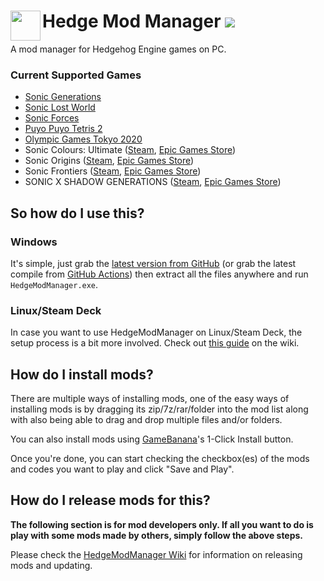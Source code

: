 <h1>
    <a href="#--------------------hedge-mod-manager">
        <img width="48" align="left" src="https://github.com/thesupersonic16/HedgeModManager/raw/rewrite/HedgeModManager/Resources/Graphics/icon256.png">
    </a>
    Hedge Mod Manager
    <img src="https://github.com/thesupersonic16/HedgeModManager/actions/workflows/build.yml/badge.svg">
</h1>

A mod manager for Hedgehog Engine games on PC.

### Current Supported Games
- [Sonic Generations](https://store.steampowered.com/app/71340)
- [Sonic Lost World](https://store.steampowered.com/app/329440)
- [Sonic Forces](https://store.steampowered.com/app/637100)
- [Puyo Puyo Tetris 2](https://store.steampowered.com/app/1259790)
- [Olympic Games Tokyo 2020](https://store.steampowered.com/app/981890)
- Sonic Colours: Ultimate ([Steam](https://store.steampowered.com/app/2055290), [Epic Games Store](https://www.epicgames.com/store/p/sonic-colors-ultimate))
- Sonic Origins ([Steam](https://store.steampowered.com/app/1794960), [Epic Games Store](https://store.epicgames.com/en-US/p/sonic-origins))
- Sonic Frontiers ([Steam](https://store.steampowered.com/app/1237320), [Epic Games Store](https://store.epicgames.com/en-US/p/sonic-frontiers))
- SONIC X SHADOW GENERATIONS ([Steam](https://store.steampowered.com/app/2513280), [Epic Games Store](https://store.epicgames.com/en-US/p/sonic-x-shadow-generations))

## So how do I use this?
### Windows
It's simple, just grab the [latest version from GitHub](https://github.com/thesupersonic16/HedgeModManager/releases/latest) (or grab the latest compile from [GitHub Actions](https://nightly.link/thesupersonic16/HedgeModManager/workflows/build/rewrite/HedgeModManager-Release.zip)) then extract all the files anywhere and run `HedgeModManager.exe`.

### Linux/Steam Deck
In case you want to use HedgeModManager on Linux/Steam Deck, the setup process is a bit more involved. Check out [this guide](https://github.com/thesupersonic16/HedgeModManager/wiki/Running-on-Linux-(Bottles)) on the wiki.

## How do I install mods?
There are multiple ways of installing mods, one of the easy ways of installing mods is by dragging its zip/7z/rar/folder into the mod list along with also being able to drag and drop multiple files and/or folders.

You can also install mods using [GameBanana](https://gamebanana.com)'s 1-Click Install button. 

Once you're done, you can start checking the checkbox(es) of the mods and codes you want to play and click "Save and Play".

## How do I release mods for this?
**The following section is for mod developers only. If all you want to do is play with some mods made by others, simply follow the above steps.**

Please check the [HedgeModManager Wiki](https://github.com/thesupersonic16/HedgeModManager/wiki) for information on releasing mods and updating.
